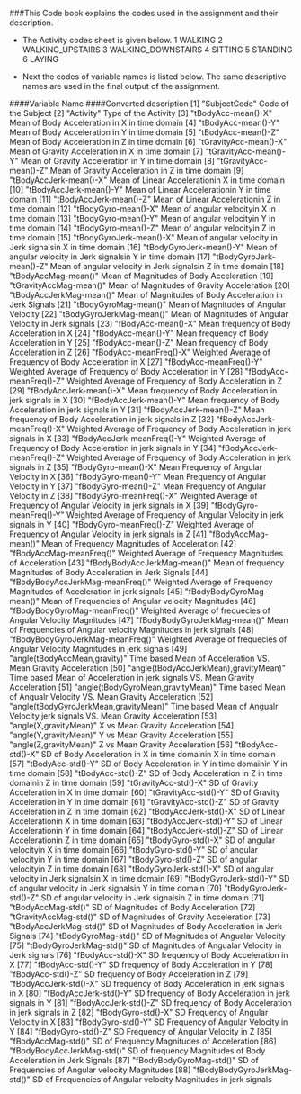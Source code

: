 ###This Code book explains the codes used in the assignment and their description.

* The Activity codes sheet is given below.
1 WALKING
2 WALKING_UPSTAIRS
3 WALKING_DOWNSTAIRS
4 SITTING
5 STANDING
6 LAYING

* Next the codes of variable names is listed below. The same descriptive names are used in the final output of the assignment.

####Variable Name                           ####Converted description
 [1] "SubjectCode"	                        Code of the Subject 
 [2] "Activity"	                            Type of the Activity
 [3] "tBodyAcc-mean()-X"                   	Mean of Body Acceleration in X in time domain
 [4] "tBodyAcc-mean()-Y"                   	Mean of Body Acceleration in Y in time domain
 [5] "tBodyAcc-mean()-Z"                   	Mean of Body Acceleration in Z in time domain
 [6] "tGravityAcc-mean()-X"                	Mean of Gravity Acceleration in X in time domain
 [7] "tGravityAcc-mean()-Y"                	Mean of Gravity Acceleration in Y in time domain
 [8] "tGravityAcc-mean()-Z"                	Mean of Gravity Acceleration in Z in time domain
 [9] "tBodyAccJerk-mean()-X"               	Mean of Linear Accelerationin X in time domain
[10] "tBodyAccJerk-mean()-Y"               	Mean of Linear Accelerationin Y in time domain
[11] "tBodyAccJerk-mean()-Z"               	Mean of Linear Accelerationin Z in time domain
[12] "tBodyGyro-mean()-X"                  	Mean of angular velocityin X in time domain
[13] "tBodyGyro-mean()-Y"                  	Mean of angular velocityin Y in time domain
[14] "tBodyGyro-mean()-Z"                  	Mean of angular velocityin Z in time domain
[15] "tBodyGyroJerk-mean()-X"              	Mean of angular velocity in Jerk signalsin X in time domain
[16] "tBodyGyroJerk-mean()-Y"              	Mean of angular velocity in Jerk signalsin Y in time domain
[17] "tBodyGyroJerk-mean()-Z"              	Mean of angular velocity in Jerk signalsin Z in time domain
[18] "tBodyAccMag-mean()"                  	Mean of Magnitudes of Body Acceleration
[19] "tGravityAccMag-mean()"               	Mean of Magnitudes of Gravity Acceleration
[20] "tBodyAccJerkMag-mean()"              	Mean of Magnitudes of Body Acceleration in Jerk Signals
[21] "tBodyGyroMag-mean()"                 	Mean of Magnitudes of Angular Velocity
[22] "tBodyGyroJerkMag-mean()"             	Mean of Magnitudes of Angular Velocity in Jerk signals
[23] "fBodyAcc-mean()-X"                   	Mean frequency of Body Acceleration in X
[24] "fBodyAcc-mean()-Y"                   	Mean frequency of Body Acceleration in Y
[25] "fBodyAcc-mean()-Z"                   	Mean frequency of Body Acceleration in Z
[26] "fBodyAcc-meanFreq()-X"               	Weighted Average of Frequency of Body Acceleration in X
[27] "fBodyAcc-meanFreq()-Y"               	Weighted Average of Frequency of Body Acceleration in Y
[28] "fBodyAcc-meanFreq()-Z"               	Weighted Average of Frequency of Body Acceleration in Z
[29] "fBodyAccJerk-mean()-X"               	Mean frequency of Body Acceleration in jerk signals in X
[30] "fBodyAccJerk-mean()-Y"               	Mean frequency of Body Acceleration in jerk signals in Y
[31] "fBodyAccJerk-mean()-Z"               	Mean frequency of Body Acceleration in jerk signals in Z
[32] "fBodyAccJerk-meanFreq()-X"           	Weighted Average of Frequency of Body Acceleration in jerk signals in X
[33] "fBodyAccJerk-meanFreq()-Y"           	Weighted Average of Frequency of Body Acceleration in jerk signals in Y
[34] "fBodyAccJerk-meanFreq()-Z"           	Weighted Average of Frequency of Body Acceleration in jerk signals in Z
[35] "fBodyGyro-mean()-X"                  	Mean Frequency of Angular Velocity in X
[36] "fBodyGyro-mean()-Y"                  	Mean Frequency of Angular Velocity in Y
[37] "fBodyGyro-mean()-Z"                  	Mean Frequency of Angular Velocity in Z
[38] "fBodyGyro-meanFreq()-X"              	Weighted Average of Frequency of Angular Velocity in jerk signals in X
[39] "fBodyGyro-meanFreq()-Y"              	Weighted Average of Frequency of Angular Velocity in jerk signals in Y
[40] "fBodyGyro-meanFreq()-Z"              	Weighted Average of Frequency of Angular Velocity in jerk signals in Z
[41] "fBodyAccMag-mean()"                  	Mean of Frequency Magnitudes of Acceleration
[42] "fBodyAccMag-meanFreq()"              	Weighted Average of Frequency Magnitudes of Acceleration
[43] "fBodyBodyAccJerkMag-mean()"          	Mean of frequency Magnitudes of Body Acceleration in Jerk Signals
[44] "fBodyBodyAccJerkMag-meanFreq()"      	Weighted Average of Frequency Magnitudes of Acceleration in jerk signals
[45] "fBodyBodyGyroMag-mean()"             	Mean of Frequencies of Angular velocity Magnitudes
[46] "fBodyBodyGyroMag-meanFreq()"         	Weighted Average of frequecies of Angular Velocity Magnitudes
[47] "fBodyBodyGyroJerkMag-mean()"         	Mean of Frequencies of Angular velocity Magnitudes in jerk signals
[48] "fBodyBodyGyroJerkMag-meanFreq()"     	Weighted Average of frequecies of Angular Velocity Magnitudes in jerk signals
[49] "angle(tBodyAccMean,gravity)"         	Time based Mean of Acceleration VS. Mean Gravity Acceleration
[50] "angle(tBodyAccJerkMean),gravityMean)"	Time based Mean of Acceleration in jerk signals VS. Mean Gravity Acceleration
[51] "angle(tBodyGyroMean,gravityMean)"    	Time based Mean of Angualr Velocity VS. Mean Gravity Acceleration
[52] "angle(tBodyGyroJerkMean,gravityMean)"	Time based Mean of Angualr Velocity jerk signals VS. Mean Gravity Acceleration
[53] "angle(X,gravityMean)"                	X vs Mean Gravity Acceleration
[54] "angle(Y,gravityMean)"                	Y vs Mean Gravity Acceleration
[55] "angle(Z,gravityMean)"                	Z vs Mean Gravity Acceleration
[56] "tBodyAcc-std()-X"                    	SD of Body Acceleration in X in time domainin X in time domain
[57] "tBodyAcc-std()-Y"                    	SD of Body Acceleration in Y in time domainin Y in time domain
[58] "tBodyAcc-std()-Z"                    	SD of Body Acceleration in Z in time domainin Z in time domain
[59] "tGravityAcc-std()-X"                 	SD of Gravity Acceleration in X in time domain
[60] "tGravityAcc-std()-Y"                 	SD of Gravity Acceleration in Y in time domain
[61] "tGravityAcc-std()-Z"                 	SD of Gravity Acceleration in Z in time domain
[62] "tBodyAccJerk-std()-X"                	SD of Linear Accelerationin X in time domain
[63] "tBodyAccJerk-std()-Y"                	SD of Linear Accelerationin Y in time domain
[64] "tBodyAccJerk-std()-Z"                	SD of Linear Accelerationin Z in time domain
[65] "tBodyGyro-std()-X"                   	SD of angular velocityin X in time domain
[66] "tBodyGyro-std()-Y"                   	SD of angular velocityin Y in time domain
[67] "tBodyGyro-std()-Z"                   	SD of angular velocityin Z in time domain
[68] "tBodyGyroJerk-std()-X"               	SD of angular velocity in Jerk signalsin X in time domain
[69] "tBodyGyroJerk-std()-Y"               	SD of angular velocity in Jerk signalsin Y in time domain
[70] "tBodyGyroJerk-std()-Z"               	SD of angular velocity in Jerk signalsin Z in time domain
[71] "tBodyAccMag-std()"                   	SD of Magnitudes of Body Acceleration
[72] "tGravityAccMag-std()"                	SD of Magnitudes of Gravity Acceleration
[73] "tBodyAccJerkMag-std()"               	SD of Magnitudes of Body Acceleration in Jerk Signals
[74] "tBodyGyroMag-std()"                  	SD of Magnitudes of Angualar Velocity
[75] "tBodyGyroJerkMag-std()"              	SD of Magnitudes of Angualar Velocity in Jerk signals
[76] "fBodyAcc-std()-X"                    	SD frequency of Body Acceleration in X
[77] "fBodyAcc-std()-Y"                    	SD frequency of Body Acceleration in Y
[78] "fBodyAcc-std()-Z"                    	SD frequency of Body Acceleration in Z
[79] "fBodyAccJerk-std()-X"                	SD frequency of Body Acceleration in jerk signals in X
[80] "fBodyAccJerk-std()-Y"                	SD frequency of Body Acceleration in jerk signals in Y
[81] "fBodyAccJerk-std()-Z"                	SD frequency of Body Acceleration in jerk signals in Z
[82] "fBodyGyro-std()-X"                   	SD Frequency of Angular Velocity in X
[83] "fBodyGyro-std()-Y"                   	SD Frequency of Angular Velocity in Y
[84] "fBodyGyro-std()-Z"                   	SD Frequency of Angular Velocity in Z
[85] "fBodyAccMag-std()"                   	SD of Frequency Magnitudes of Acceleration
[86] "fBodyBodyAccJerkMag-std()"           	SD of frequency Magnitudes of Body Acceleration in Jerk Signals
[87] "fBodyBodyGyroMag-std()"              	SD of Frequencies of Angular velocity Magnitudes
[88] "fBodyBodyGyroJerkMag-std()"    	SD of Frequencies of Angular velocity Magnitudes in jerk signals
